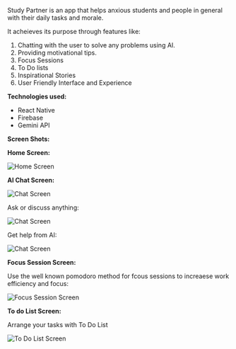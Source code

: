 Study Partner is an app that helps anxious students and people in general with their daily tasks and morale.

It acheieves its purpose through features like:

1. Chatting with the user to solve any problems using AI.
2. Providing motivational tips.
3. Focus Sessions
4. To Do lists
5. Inspirational Stories
6. User Friendly Interface and Experience

**Technologies used:**
- React Native 
- Firebase
- Gemini API

**Screen Shots:**

**Home Screen:**

![Home Screen](ScreenShots/homescreen.PNG)

**AI Chat Screen:**

![Chat Screen](ScreenShots/QueryScreen.png)

Ask or discuss anything:

![Chat Screen](ScreenShots/QueryScreen2.PNG)

Get help from AI:

![Chat Screen](ScreenShots/QueryScreen3.PNG)

**Focus Session Screen:**

Use the well known pomodoro method for fcous sessions to increaese work efficiency and focus:

![Focus Session Screen](ScreenShots/Focus.PNG)

**To do List Screen:**

Arrange your tasks with To Do List

![To Do List Screen](ScreenShots/ToDoList.PNG)



